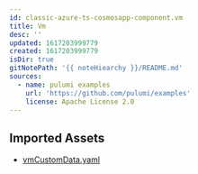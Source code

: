 ```yaml
---
id: classic-azure-ts-cosmosapp-component.vm
title: Vm
desc: ''
updated: 1617203999779
created: 1617203999779
isDir: true
gitNotePath: '{{ noteHiearchy }}/README.md'
sources:
  - name: pulumi examples
    url: 'https://github.com/pulumi/examples'
    license: Apache License 2.0
---
```

## Imported Assets

- [vmCustomData.yaml](/assets/vmcustomdata.yaml)

